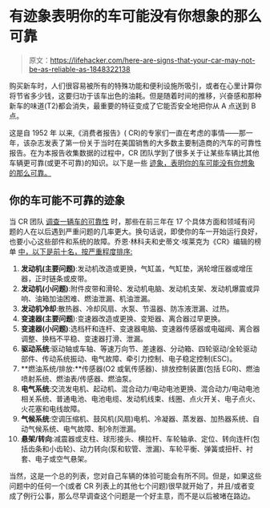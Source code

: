 # 有迹象表明你的车可能没有你想象的那么可靠

> 原文：<https://lifehacker.com/here-are-signs-that-your-car-may-not-be-as-reliable-as-1848322138>

购买新车时，人们很容易被所有的特殊功能和便利设施所吸引，或者在心里计算你将节省多少钱，这要归功于该车出色的油耗。但是随着时间的推移，兴奋感和那种新车的味道(T2)都会消失，最重要的特征变成了它能否安全地把你从 A 点送到 B 点。



这是自 1952 年 以来,《消费者报告》( CR)的专家们一直在考虑的事情——那一年，该杂志发表了第一份关于当时在美国销售的大多数主要制造商的汽车的可靠性报告。在为本报告收集数据的过程中，CR 团队学到了很多关于让某些车辆比其他车辆更可靠(或更不可靠)的知识。以下是一些 [迹象，表明你的车可能没有你想象的那么可靠。](https://www.consumerreports.org/car-reliability-owner-satisfaction/trouble-spots-that-signal-car-reliability-problems-a1069949937/)

## 你的车可能不可靠的迹象

当 CR 团队 [调查一辆车的可靠性](https://www.consumerreports.org/car-reliability-owner-satisfaction/trouble-spots-that-signal-car-reliability-problems-a1069949937/) 时，那些在前三年在 17 个具体方面和领域有问题的人在以后遇到严重问题的几率更大。换句话说，即使你的车一开始运行良好，也要小心这些部件和系统的故障。乔恩·林科夫和史蒂文·埃莱克为《CR》编辑的榜单 [中，以下是前十名，按严重程度排序:](https://www.consumerreports.org/car-reliability-owner-satisfaction/trouble-spots-that-signal-car-reliability-problems-a1069949937/)

1.  **发动机(主要问题)**:发动机改造或更换，气缸盖，气缸垫，涡轮增压器或增压器，正时链条或皮带。
2.  **发动机(小问题)**:附件皮带和滑轮、发动机电脑、发动机支架、发动机爆震或异响、油箱加油困难、燃油泄漏、机油泄漏。
3.  **发动机冷却**:散热器、冷却风扇、水泵、节温器、防冻液泄漏、过热。
4.  **变速器(主要问题**):变速器改造或更换、变矩器、离合器过早更换。
5.  **变速器(小问题)**:选档杆和连杆、变速器电脑、变速器传感器或电磁阀、离合器调整、换档不平稳、变速器打滑、泄漏。
6.  **驱动系统**:驱动轴或车轴、等速万向节、差速器、分动箱、四轮驱动/全轮驱动部件、传动系统振动、电气故障、牵引力控制、电子稳定控制(ESC)。
7.  **燃油系统/排放:**传感器(O2 或氧传感器)、排放控制装置(包括 EGR)、燃油喷射系统、燃油表/传感器、燃油泵。
8.  **电气系统**:交流发电机、起动机、混合动力/电动电池更换、混合动力/电动电池相关系统、普通电池、电池电缆、发动机线束、线圈、点火开关、电子点火、火花塞和电线故障。
9.  **气候系统**:空调压缩机、鼓风机(风扇)电机、冷凝器、蒸发器、加热器系统、自动气候系统、电气故障、制冷剂泄漏。
10.  **悬架/转向**:减震器或支柱、球形接头、横拉杆、车轮轴承、定位、转向连杆(包括齿条和小齿轮)、动力转向(泵和软管、泄漏)、车轮平衡、弹簧或扭杆、衬套、电子或空气悬架。

当然，这是一个总的列表，您对自己车辆的体验可能会有所不同。但是，如果这些问题中的任何一个(或者 CR 列表上的其他七个问题)很早就开始了，并且/或者变成了例行公事，那么尽早调查这个问题是一个好主意，而不是以后被堵在路边。
